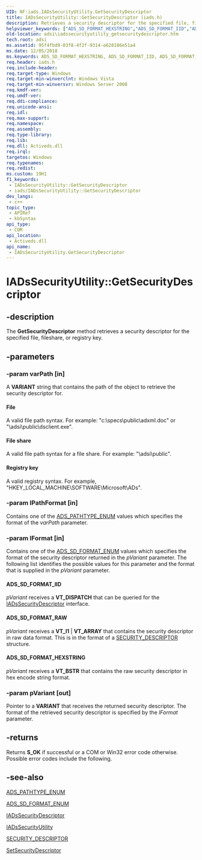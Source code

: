 ```yaml
---
UID: NF:iads.IADsSecurityUtility.GetSecurityDescriptor
title: IADsSecurityUtility::GetSecurityDescriptor (iads.h)
description: Retrieves a security descriptor for the specified file, fileshare, or registry key.
helpviewer_keywords: ["ADS_SD_FORMAT_HEXSTRING","ADS_SD_FORMAT_IID","ADS_SD_FORMAT_RAW","File","File share","GetSecurityDescriptor","GetSecurityDescriptor method [ADSI]","GetSecurityDescriptor method [ADSI]","IADsSecurityUtility interface","IADsSecurityUtility interface [ADSI]","GetSecurityDescriptor method","IADsSecurityUtility.GetSecurityDescriptor","IADsSecurityUtility::GetSecurityDescriptor","Registry key","_ds_iadssecurityutility_getsecuritydescriptor","adsi.iadssecurityutility__getsecuritydescriptor","adsi.iadssecurityutility_getsecuritydescriptor","iads/IADsSecurityUtility::GetSecurityDescriptor"]
old-location: adsi\iadssecurityutility_getsecuritydescriptor.htm
tech.root: adsi
ms.assetid: 95f4fbd9-03f8-4f2f-9314-e628186e51a4
ms.date: 12/05/2018
ms.keywords: ADS_SD_FORMAT_HEXSTRING, ADS_SD_FORMAT_IID, ADS_SD_FORMAT_RAW, File, File share, GetSecurityDescriptor, GetSecurityDescriptor method [ADSI], GetSecurityDescriptor method [ADSI],IADsSecurityUtility interface, IADsSecurityUtility interface [ADSI],GetSecurityDescriptor method, IADsSecurityUtility.GetSecurityDescriptor, IADsSecurityUtility::GetSecurityDescriptor, Registry key, _ds_iadssecurityutility_getsecuritydescriptor, adsi.iadssecurityutility__getsecuritydescriptor, adsi.iadssecurityutility_getsecuritydescriptor, iads/IADsSecurityUtility::GetSecurityDescriptor
req.header: iads.h
req.include-header: 
req.target-type: Windows
req.target-min-winverclnt: Windows Vista
req.target-min-winversvr: Windows Server 2008
req.kmdf-ver: 
req.umdf-ver: 
req.ddi-compliance: 
req.unicode-ansi: 
req.idl: 
req.max-support: 
req.namespace: 
req.assembly: 
req.type-library: 
req.lib: 
req.dll: Activeds.dll
req.irql: 
targetos: Windows
req.typenames: 
req.redist: 
ms.custom: 19H1
f1_keywords:
 - IADsSecurityUtility::GetSecurityDescriptor
 - iads/IADsSecurityUtility::GetSecurityDescriptor
dev_langs:
 - c++
topic_type:
 - APIRef
 - kbSyntax
api_type:
 - COM
api_location:
 - Activeds.dll
api_name:
 - IADsSecurityUtility.GetSecurityDescriptor
---
```


# IADsSecurityUtility::GetSecurityDescriptor


## -description

The <b>GetSecurityDescriptor</b> method retrieves a security descriptor for the specified file, fileshare, or registry key.

## -parameters

### -param varPath [in]

A <b>VARIANT</b> string that contains the path of the object to retrieve the security descriptor for.



#### File

A valid file path syntax. For example: "c:\specs\public\adxml.doc" or "\\adsi\public\dsclient.exe".



#### File share

A valid file path syntax for a file share. For example: "\\adsi\public".



#### Registry key

A valid registry syntax. For example, "HKEY_LOCAL_MACHINE\SOFTWARE\Microsoft\ADs".

### -param lPathFormat [in]

Contains one of the <a href="/windows/win32/api/iads/ne-iads-ads_pathtype_enum">ADS_PATHTYPE_ENUM</a> values which specifies the format of the <i>varPath</i> parameter.

### -param lFormat [in]

Contains one of the <a href="/windows/win32/api/iads/ne-iads-ads_sd_format_enum">ADS_SD_FORMAT_ENUM</a> values which specifies the format of the security descriptor returned in the <i>pVariant</i> parameter. The following list identifies the possible values for this parameter and the format that is supplied in the <i>pVariant</i> parameter.



#### ADS_SD_FORMAT_IID

<i>pVariant</i> receives a <b>VT_DISPATCH</b> that can be queried for the <a href="https://docs.microsoft.com/windows/desktop/api/iads/nn-iads-iadssecuritydescriptor">IADsSecurityDescriptor</a> interface.



#### ADS_SD_FORMAT_RAW

<i>pVariant</i> receives a <b>VT_I1</b> | <b>VT_ARRAY</b> that contains the security descriptor in raw data format. This is in the format of a <a href="https://docs.microsoft.com/windows/desktop/api/winnt/ns-winnt-security_descriptor">SECURITY_DESCRIPTOR</a> structure.



#### ADS_SD_FORMAT_HEXSTRING

<i>pVariant</i> receives a <b>VT_BSTR</b> that contains the raw security descriptor in hex encode string format.

### -param pVariant [out]

Pointer to a <b>VARIANT</b> that receives the returned security descriptor. The format of the retrieved security descriptor is specified by the <i>lFormat</i> parameter.

## -returns

Returns <b>S_OK</b> if successful or a COM or Win32 error code otherwise. Possible error codes include the following.

## -see-also

<a href="/windows/win32/api/iads/ne-iads-ads_pathtype_enum">ADS_PATHTYPE_ENUM</a>



<a href="/windows/win32/api/iads/ne-iads-ads_sd_format_enum">ADS_SD_FORMAT_ENUM</a>



<a href="https://docs.microsoft.com/windows/desktop/api/iads/nn-iads-iadssecuritydescriptor">IADsSecurityDescriptor</a>



<a href="https://docs.microsoft.com/windows/desktop/api/iads/nn-iads-iadssecurityutility">IADsSecurityUtility</a>



<a href="https://docs.microsoft.com/windows/desktop/api/winnt/ns-winnt-security_descriptor">SECURITY_DESCRIPTOR</a>



<a href="https://docs.microsoft.com/windows/desktop/api/iads/nf-iads-iadssecurityutility-setsecuritydescriptor">SetSecurityDescriptor</a>

